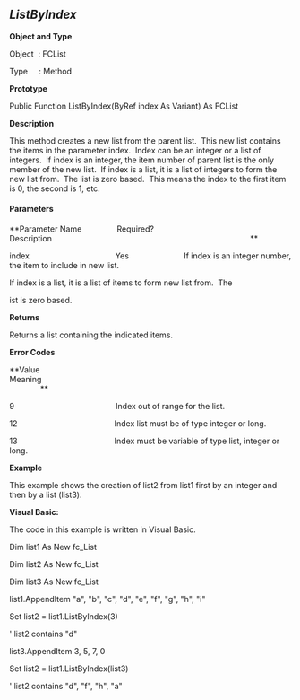 _ListByIndex_
-------------

**Object and Type**

Object  : FCList

Type     : Method

**Prototype**

Public Function ListByIndex(ByRef index As Variant) As FCList

**Description**

This method creates a new list from the parent list.  This new list contains the items in the parameter index.  Index can be an integer or a list of integers.  If index is an integer, the item number of parent list is the only member of the new list.  If index is a list, it is a list of integers to form the new list from.  The list is zero based.  This means the index to the first item is 0, the second is 1, etc.

#### Parameters
**Parameter Name                Required?             Description                                                                                          **

index                                       Yes                         If index is an integer number, the item to include in new list.

If index is a list, it is a list of items to form new list from.  The

ist is zero based.

**Returns**

Returns a list containing the indicated items.

**Error Codes**

**Value                                     Meaning                                                                                                                               **

9                                              Index out of range for the list.

12                                            Index list must be of type integer or long.

13                                            Index must be variable of type list, integer or long.      

**Example**

This example shows the creation of list2 from list1 first by an integer and then by a list (list3).

**Visual Basic:**

The code in this example is written in Visual Basic.

Dim list1 As New fc_List

Dim list2 As New fc_List

Dim list3 As New fc_List

list1.AppendItem "a", "b", "c", "d", "e", "f", "g", "h", "i"

Set list2 = list1.ListByIndex(3)

' list2 contains "d"

list3.AppendItem 3, 5, 7, 0

Set list2 = list1.ListByIndex(list3)

' list2 contains "d", "f", "h", "a"